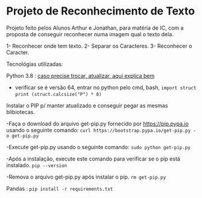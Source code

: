 # Projeto de Reconhecimento de Texto

Projeto feito pelos Alunos Arthur e Jonathan, para matéria de IC, com a proposta de conseguir reconhecer numa imagem qual o texto dela.

1- Reconhecer onde tem texto.
2- Separar os Caracteres.
3- Reconhecer o Caracter.

Tecnológias utilizadas:

Python 3.8 : [caso precise trocar, atualizar, aqui explica bem ](https://tech.serhatteker.com/post/2019-12/upgrade-python38-on-ubuntu/)

- verificar se é versão 64, entrar no python pelo cmd, bash,
`import struct`
`print (struct.calcsize("P") * 8)`

Instalar o PIP p/ manter atualizado e conseguir pegar as mesmas blibiotecas.

-Faça o download do arquivo get-pip.py fornecido por https://pip.pypa.io usando o seguinte comando:
`curl https://bootstrap.pypa.io/get-pip.py -o get-pip.py`

-Execute get-pip.py usando o seguinte comando:
`sudo python get-pip.py`

-Após a instalação, execute este comando para verificar se o pip está instalado.
`pip --version`

-Remova o arquivo get-pip.py após instalar o pip.
`rm get-pip.py`

Pandas : `pip install -r requirements.txt`